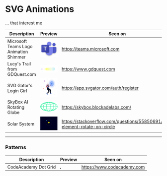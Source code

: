 # SVG Animations
... that interest me

| Description                            | Preview                                                   | Seen on                                                                   |
|----------------------------------------|-----------------------------------------------------------|---------------------------------------------------------------------------|
| Microsoft Teams Logo Animation Shimmer | ![microsoft-teams-logo.svg](./microsoft-teams-logo.svg)   | https://teams.microsoft.com                                               |
| Lucy's Trail from GDQuest.com          | ![gd-quest-lucy-trail.svg](./gdquest-lucy-trail.svg)      | https://www.gdquest.com                                                   |
| SVG Gator's Login Girl                 | ![svg-gator-log-in-girl.svg](./svg-gator-log-in-girl.svg) | https://app.svgator.com/auth/register                                     |
| SkyBox AI Rotating Globe               | ![skybox-ai-globe.svg](./skybox-ai-globe.svg)             | https://skybox.blockadelabs.com/                                          |
| Solar System                           | ![solar-system.svg](./solar-system.svg)                   | https://stackoverflow.com/questions/55850691/svg-element-rotate-on-circle |

-----

### Patterns

| Description          | Preview                                              | Seen on                    |
|----------------------|------------------------------------------------------|----------------------------|
| CodeAcademy Dot Grid | ![CodeAcademy Dot Grid](./code-academy-dot-grid.svg) | https://www.codecademy.com | 
